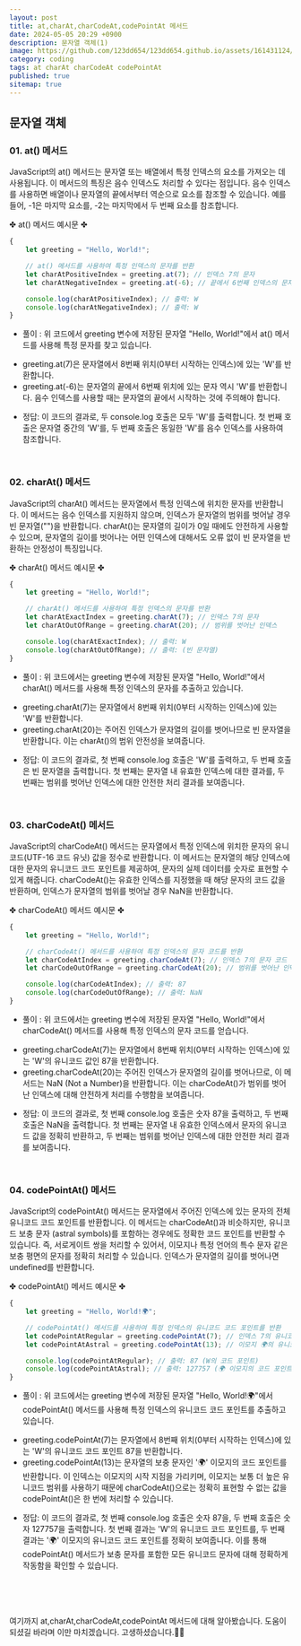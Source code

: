 ```yaml
---
layout: post
title: at,charAt,charCodeAt,codePointAt 메서드
date: 2024-05-05 20:29 +0900
description: 문자열 객체(1)
image: https://github.com/123dd654/123dd654.github.io/assets/161431124/a19dca48-10c5-46df-8bc6-e344ae6b9a4d
category: coding
tags: at charAt charCodeAt codePointAt
published: true
sitemap: true
---
```



## 문자열 객체<br />

### 01. at() 메서드              
JavaScript의 at() 메서드는 문자열 또는 배열에서 특정 인덱스의 요소를 가져오는 데 사용됩니다.
이 메서드의 특징은 음수 인덱스도 처리할 수 있다는 점입니다.
음수 인덱스를 사용하면 배열이나 문자열의 끝에서부터 역순으로 요소를 참조할 수 있습니다.
예를 들어, -1은 마지막 요소를, -2는 마지막에서 두 번째 요소를 참조합니다.

✤ at() 메서드 예시문 ✤

````javascript 
{
    let greeting = "Hello, World!";

    // at() 메서드를 사용하여 특정 인덱스의 문자를 반환
    let charAtPositiveIndex = greeting.at(7); // 인덱스 7의 문자
    let charAtNegativeIndex = greeting.at(-6); // 끝에서 6번째 인덱스의 문자

    console.log(charAtPositiveIndex); // 출력: W
    console.log(charAtNegativeIndex); // 출력: W
}
````

* 풀이 :
위 코드에서 greeting 변수에 저장된 문자열 "Hello, World!"에서 at() 메서드를 사용해 특정 문자를 찾고 있습니다.

- greeting.at(7)은 문자열에서 8번째 위치(0부터 시작하는 인덱스)에 있는 'W'를 반환합니다.
- greeting.at(-6)는 문자열의 끝에서 6번째 위치에 있는 문자 역시 'W'를 반환합니다. 음수 인덱스를 사용할 때는 문자열의 끝에서 시작하는 것에 주의해야 합니다.

* 정답:
이 코드의 결과로, 두 console.log 호출은 모두 'W'를 출력합니다.
첫 번째 호출은 문자열 중간의 'W'를, 두 번째 호출은 동일한 'W'를 음수 인덱스를 사용하여 참조합니다.

<br />

### 02. charAt() 메서드              
JavaScript의 charAt() 메서드는 문자열에서 특정 인덱스에 위치한 문자를 반환합니다.
이 메서드는 음수 인덱스를 지원하지 않으며, 인덱스가 문자열의 범위를 벗어날 경우 빈 문자열("")을 반환합니다.
charAt()는 문자열의 길이가 0일 때에도 안전하게 사용할 수 있으며,
문자열의 길이를 벗어나는 어떤 인덱스에 대해서도 오류 없이 빈 문자열을 반환하는 안정성이 특징입니다.

✤ charAt() 메서드 예시문 ✤

````javascript 
{
    let greeting = "Hello, World!";

    // charAt() 메서드를 사용하여 특정 인덱스의 문자를 반환
    let charAtExactIndex = greeting.charAt(7); // 인덱스 7의 문자
    let charAtOutOfRange = greeting.charAt(20); // 범위를 벗어난 인덱스

    console.log(charAtExactIndex); // 출력: W
    console.log(charAtOutOfRange); // 출력: (빈 문자열)
}
````

* 풀이 :
위 코드에서는 greeting 변수에 저장된 문자열 "Hello, World!"에서 charAt() 메서드를 사용해 특정 인덱스의 문자를 추출하고 있습니다.

- greeting.charAt(7)는 문자열에서 8번째 위치(0부터 시작하는 인덱스)에 있는 'W'를 반환합니다.
- greeting.charAt(20)는 주어진 인덱스가 문자열의 길이를 벗어나므로 빈 문자열을 반환합니다. 이는 charAt()의 범위 안전성을 보여줍니다.

* 정답:
이 코드의 결과로, 첫 번째 console.log 호출은 'W'를 출력하고, 두 번째 호출은 빈 문자열을 출력합니다.
첫 번째는 문자열 내 유효한 인덱스에 대한 결과를, 두 번째는 범위를 벗어난 인덱스에 대한 안전한 처리 결과를 보여줍니다.

<br />

### 03. charCodeAt() 메서드            
JavaScript의 charCodeAt() 메서드는 문자열에서 특정 인덱스에 위치한 문자의 유니코드(UTF-16 코드 유닛) 값을 정수로 반환합니다.
이 메서드는 문자열의 해당 인덱스에 대한 문자의 유니코드 코드 포인트를 제공하여,
문자의 실제 데이터를 숫자로 표현할 수 있게 해줍니다.
charCodeAt()는 유효한 인덱스를 지정했을 때 해당 문자의 코드 값을 반환하며,
인덱스가 문자열의 범위를 벗어날 경우 NaN을 반환합니다.

✤ charCodeAt() 메서드 예시문 ✤

````javascript 
{
    let greeting = "Hello, World!";

    // charCodeAt() 메서드를 사용하여 특정 인덱스의 문자 코드를 반환
    let charCodeAtIndex = greeting.charCodeAt(7); // 인덱스 7의 문자 코드
    let charCodeOutOfRange = greeting.charCodeAt(20); // 범위를 벗어난 인덱스

    console.log(charCodeAtIndex); // 출력: 87
    console.log(charCodeOutOfRange); // 출력: NaN
}
````

* 풀이 :
위 코드에서는 greeting 변수에 저장된 문자열 "Hello, World!"에서 charCodeAt() 메서드를 사용해 특정 인덱스의 문자 코드를 얻습니다.

- greeting.charCodeAt(7)는 문자열에서 8번째 위치(0부터 시작하는 인덱스)에 있는 'W'의 유니코드 값인 87을 반환합니다.
- greeting.charCodeAt(20)는 주어진 인덱스가 문자열의 길이를 벗어나므로, 이 메서드는 NaN (Not a Number)을 반환합니다. 이는 charCodeAt()가 범위를 벗어난 인덱스에 대해 안전하게 처리를 수행함을 보여줍니다.

* 정답:
이 코드의 결과로, 첫 번째 console.log 호출은 숫자 87을 출력하고, 두 번째 호출은 NaN을 출력합니다.
첫 번째는 문자열 내 유효한 인덱스에서 문자의 유니코드 값을 정확히 반환하고, 두 번째는 범위를 벗어난 인덱스에 대한 안전한 처리 결과를 보여줍니다.

<br />

### 04. codePointAt() 메서드            
JavaScript의 codePointAt() 메서드는 문자열에서 주어진 인덱스에 있는 문자의 전체 유니코드 코드 포인트를 반환합니다.
이 메서드는 charCodeAt()과 비슷하지만, 유니코드 보충 문자 (astral symbols)를 포함하는 경우에도 정확한 코드 포인트를 반환할 수 있습니다.
즉, 서로게이트 쌍을 처리할 수 있어서, 이모지나 특정 언어의 특수 문자 같은 보충 평면의 문자를 정확히 처리할 수 있습니다.
인덱스가 문자열의 길이를 벗어나면 undefined를 반환합니다.

✤ codePointAt() 메서드 예시문 ✤

````javascript 
{
    let greeting = "Hello, World!🌍";

    // codePointAt() 메서드를 사용하여 특정 인덱스의 유니코드 코드 포인트를 반환
    let codePointAtRegular = greeting.codePointAt(7); // 인덱스 7의 유니코드 코드 포인트
    let codePointAtAstral = greeting.codePointAt(13); // 이모지 🌍의 유니코드 코드 포인트

    console.log(codePointAtRegular); // 출력: 87 (W의 코드 포인트)
    console.log(codePointAtAstral); // 출력: 127757 (🌍 이모지의 코드 포인트)
}
````

* 풀이 :
위 코드에서는 greeting 변수에 저장된 문자열 "Hello, World!🌍"에서 codePointAt() 메서드를 사용해 특정 인덱스의 유니코드 코드 포인트를 추출하고 있습니다.

- greeting.codePointAt(7)는 문자열에서 8번째 위치(0부터 시작하는 인덱스)에 있는 'W'의 유니코드 코드 포인트 87을 반환합니다.
- greeting.codePointAt(13)는 문자열의 보충 문자인 '🌍' 이모지의 코드 포인트를 반환합니다. 이 인덱스는 이모지의 시작 지점을 가리키며, 이모지는 보통 더 높은 유니코드 범위를 사용하기 때문에 charCodeAt()으로는 정확히 표현할 수 없는 값을 codePointAt()은 한 번에 처리할 수 있습니다.

* 정답:
이 코드의 결과로, 첫 번째 console.log 호출은 숫자 87을, 두 번째 호출은 숫자 127757을 출력합니다.
첫 번째 결과는 'W'의 유니코드 코드 포인트를, 두 번째 결과는 '🌍' 이모지의 유니코드 코드 포인트를 정확히 보여줍니다.
이를 통해 codePointAt() 메서드가 보충 문자를 포함한 모든 유니코드 문자에 대해 정확하게 작동함을 확인할 수 있습니다.

<br />
<br />
<br />

여기까지 at,charAt,charCodeAt,codePointAt 메서드에 대해 알아봤습니다.
도움이 되셨길 바라며 이만 마치겠습니다.
고생하셨습니다.🫶😊